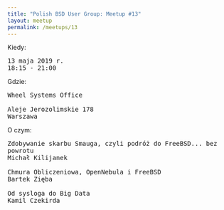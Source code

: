 ```yaml
---
title: "Polish BSD User Group: Meetup #13"
layout: meetup
permalink: /meetups/13
---
```

Kiedy:
<pre>
13 maja 2019 r.
18:15 - 21:00
</pre>
Gdzie:
<pre>
Wheel Systems Office

Aleje Jerozolimskie 178
Warszawa
</pre>
O czym:
<pre style="white-space: pre-wrap;">
Zdobywanie skarbu Smauga, czyli podróż do FreeBSD... bez powrotu
Michał Kilijanek

Chmura Obliczeniowa, OpenNebula i FreeBSD
Bartek Zięba

Od sysloga do Big Data
Kamil Czekirda
</pre>
